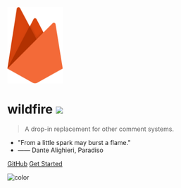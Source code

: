 <img src="_static/images/wildfire.svg" alt="logo" width="126">

# wildfire [![](https://img.shields.io/npm/v/wildfire.svg?style=flat-square)](https://www.npmjs.com/wildfire)

> A drop-in replacement for other comment systems.

- "From a little spark may burst a flame."
- —— Dante Alighieri, Paradiso

[GitHub](https://github.com/cheng-kang/wildfire/)
[Get Started](readme.md)

![color](white)
